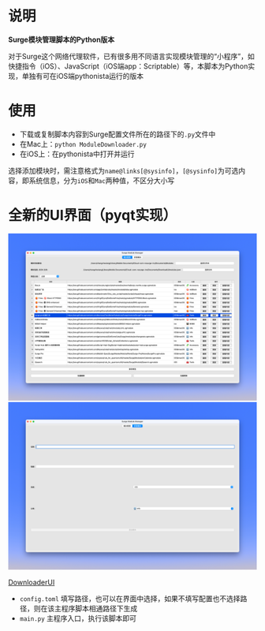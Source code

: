 # 说明
**Surge模块管理脚本的Python版本**

对于Surge这个网络代理软件，已有很多用不同语言实现模块管理的“小程序”，如快捷指令（iOS）、JavaScript（iOS端app：Scriptable）等，本脚本为Python实现，单独有可在iOS端pythonista运行的版本

# 使用
- 下载或复制脚本内容到Surge配置文件所在的路径下的`.py`文件中
-  在Mac上：`python ModuleDownloader.py`
-  在iOS上：在pythonista中打开并运行


选择添加模块时，需注意格式为`name@links[@sysinfo]`，`[@sysinfo]`为可选内容，即系统信息，分为`iOS`和`Mac`两种值，不区分大小写

# 全新的UI界面（pyqt实现）
![CleanShot 2025-04-03 at 13.10.41@2x](assets/CleanShot%202025-04-03%20at%2013.10.41@2x.png)
![CleanShot 2025-04-03 at 13.10.48@2x](assets/CleanShot%202025-04-03%20at%2013.10.48@2x.png)


[DownloaderUI](https://github.com/BlackCCCat/SurgeModuleManager/tree/main/DownloadUI)
- `config.toml` 填写路径，也可以在界面中选择，如果不填写配置也不选择路径，则在该主程序脚本相通路径下生成
- `main.py` 主程序入口，执行该脚本即可
